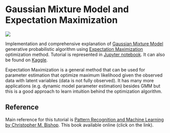 # Gaussian Mixture Model and Expectation Maximization

![](https://camo.githubusercontent.com/0bb39f67ea4bfdd2b6a48fefc5486568f18e79e0377b936c8096f023958bfedb/68747470733a2f2f75706c6f61642e77696b696d656469612e6f72672f77696b6970656469612f636f6d6d6f6e732f362f36392f454d5f436c7573746572696e675f6f665f4f6c645f466169746866756c5f646174612e676966)

Implementation and comprehensive explanation of [Gaussian Mixture Model](https://en.wikipedia.org/wiki/Mixture_model) generative probabilistic algorithm using [Expectation Maximization](https://en.wikipedia.org/wiki/Expectation–maximization_algorithm) optimization method. Tutorial is represented in [Jupyter notebook](https://github.com/Robotmurlock/GaussianMixtureModel-EM-Tutorial/blob/main/notebook.ipynb). It can also be found on [Kaggle](https://www.kaggle.com/code/momiradzemovic/gaussian-mixture-model-comprehensive-intro).

Expectation Maximization is a general method that can be used for parameter estimation that optimize maximum likelihood given the observed data with latent variables (data is not fully observed). It has many more applications (e.g. dynamic model parameter estimation) besides GMM but this is a good approach to learn intuition behind the optimization algorithm.

## Reference

Main reference for this tutorial is [Pattern Recognition and Machine Learning by Christopher M. Bishop](https://www.microsoft.com/en-us/research/uploads/prod/2006/01/Bishop-Pattern-Recognition-and-Machine-Learning-2006.pdf). This book available online (click on the link).


